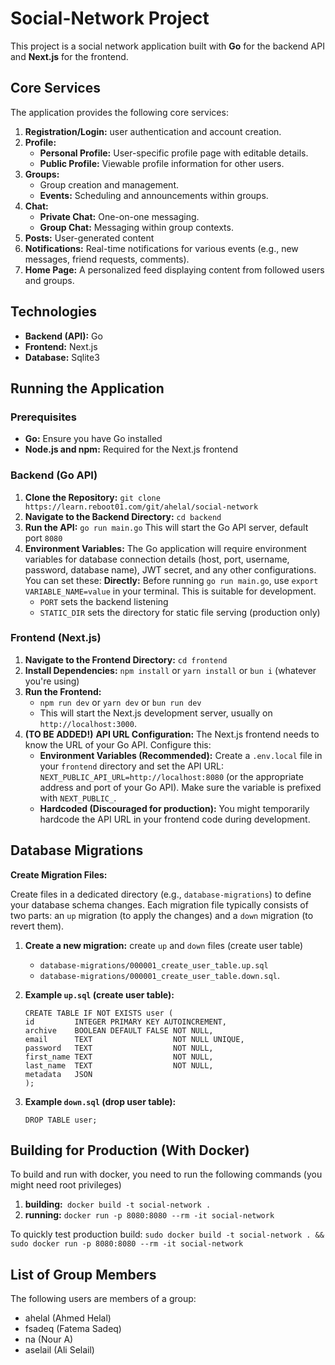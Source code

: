 # Social-Network Project

This project is a social network application built with **Go** for the backend API and **Next.js** for the frontend.

## Core Services

The application provides the following core services:

1.  **Registration/Login:** user authentication and account creation.
2.  **Profile:**
    *   **Personal Profile:** User-specific profile page with editable details.
    *   **Public Profile:** Viewable profile information for other users.
3.  **Groups:**
    *   Group creation and management.
    *   **Events:** Scheduling and announcements within groups.
4.  **Chat:**
    *   **Private Chat:** One-on-one messaging.
    *   **Group Chat:** Messaging within group contexts.
5.  **Posts:** User-generated content
6.  **Notifications:** Real-time notifications for various events (e.g., new messages, friend requests, comments).
7.  **Home Page:** A personalized feed displaying content from followed users and groups.

## Technologies

*   **Backend (API):** Go
*   **Frontend:** Next.js
*   **Database:** Sqlite3

## Running the Application

### Prerequisites

*   **Go:** Ensure you have Go installed
*   **Node.js and npm:** Required for the Next.js frontend

### Backend (Go API)

1.  **Clone the Repository:** `git clone https://learn.reboot01.com/git/ahelal/social-network`
2.  **Navigate to the Backend Directory:** `cd backend`
3.  **Run the API:**
       `go run main.go`
       This will start the Go API server, default port `8080`
4.  **Environment Variables:** The Go application will require environment variables for database connection details (host, port, username, password, database name), JWT secret, and any other configurations.  You can set these:
       **Directly:** Before running `go run main.go`, use `export VARIABLE_NAME=value` in your terminal.  This is suitable for development.
       - `PORT` sets the backend listening
       - `STATIC_DIR` sets the directory for static file serving (production only)

### Frontend (Next.js)

1.  **Navigate to the Frontend Directory:** `cd frontend`
2.  **Install Dependencies:**  `npm install` or `yarn install` or `bun i` (whatever you're using)
3.  **Run the Frontend:**
    *   `npm run dev` or `yarn dev` or `bun run dev`
    *   This will start the Next.js development server, usually on `http://localhost:3000`.
4.  **(TO BE ADDED!)** **API URL Configuration:** The Next.js frontend needs to know the URL of your Go API.  Configure this:
    *   **Environment Variables (Recommended):** Create a `.env.local` file in your `frontend` directory and set the API URL:  `NEXT_PUBLIC_API_URL=http://localhost:8080` (or the appropriate address and port of your Go API). Make sure the variable is prefixed with `NEXT_PUBLIC_`.
    *   **Hardcoded (Discouraged for production):** You might temporarily hardcode the API URL in your frontend code during development.

## Database Migrations

**Create Migration Files:**

Create files in a dedicated directory (e.g., `database-migrations`) to define your database schema changes.
Each migration file typically consists of two parts: an `up` migration (to apply the changes) and a `down` migration (to revert them).

1. **Create a new migration:** create `up` and `down` files (create user table)
   - `database-migrations/000001_create_user_table.up.sql`
   - `database-migrations/000001_create_user_table.down.sql`.

2. **Example `up.sql` (create user table):**
    ```sqlite
    CREATE TABLE IF NOT EXISTS user (
    id         INTEGER PRIMARY KEY AUTOINCREMENT,
    archive    BOOLEAN DEFAULT FALSE NOT NULL,
    email      TEXT                  NOT NULL UNIQUE,
    password   TEXT                  NOT NULL,
    first_name TEXT                  NOT NULL,
    last_name  TEXT                  NOT NULL,
    metadata   JSON
    );
    ```

3. **Example `down.sql` (drop user table):**
    ```sqlite
    DROP TABLE user;
    ```

## Building for Production (With Docker)

To build and run with docker, you need to run the following commands (you might need root privileges)

1. **building:**` docker build -t social-network .`
2. **running:** `docker run -p 8080:8080 --rm -it social-network`

To quickly test production build:
`sudo docker build -t social-network . && sudo docker run -p 8080:8080 --rm -it social-network`

## List of Group Members

The following users are members of a group:

*   ahelal (Ahmed Helal)
*   fsadeq (Fatema Sadeq)
*   na (Nour A)
*   aselail (Ali Selail)
